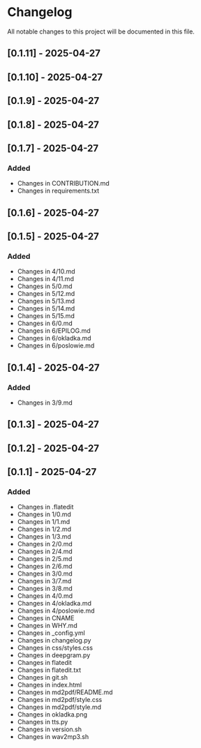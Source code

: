 # Changelog

All notable changes to this project will be documented in this file.

## [0.1.11] - 2025-04-27

## [0.1.10] - 2025-04-27

## [0.1.9] - 2025-04-27

## [0.1.8] - 2025-04-27

## [0.1.7] - 2025-04-27

### Added
- Changes in CONTRIBUTION.md
- Changes in requirements.txt

## [0.1.6] - 2025-04-27

## [0.1.5] - 2025-04-27

### Added
- Changes in 4/10.md
- Changes in 4/11.md
- Changes in 5/0.md
- Changes in 5/12.md
- Changes in 5/13.md
- Changes in 5/14.md
- Changes in 5/15.md
- Changes in 6/0.md
- Changes in 6/EPILOG.md
- Changes in 6/okladka.md
- Changes in 6/poslowie.md

## [0.1.4] - 2025-04-27

### Added
- Changes in 3/9.md

## [0.1.3] - 2025-04-27

## [0.1.2] - 2025-04-27

## [0.1.1] - 2025-04-27

### Added
- Changes in .flatedit
- Changes in 1/0.md
- Changes in 1/1.md
- Changes in 1/2.md
- Changes in 1/3.md
- Changes in 2/0.md
- Changes in 2/4.md
- Changes in 2/5.md
- Changes in 2/6.md
- Changes in 3/0.md
- Changes in 3/7.md
- Changes in 3/8.md
- Changes in 4/0.md
- Changes in 4/okladka.md
- Changes in 4/poslowie.md
- Changes in CNAME
- Changes in WHY.md
- Changes in _config.yml
- Changes in changelog.py
- Changes in css/styles.css
- Changes in deepgram.py
- Changes in flatedit
- Changes in flatedit.txt
- Changes in git.sh
- Changes in index.html
- Changes in md2pdf/README.md
- Changes in md2pdf/style.css
- Changes in md2pdf/style.md
- Changes in okladka.png
- Changes in tts.py
- Changes in version.sh
- Changes in wav2mp3.sh

